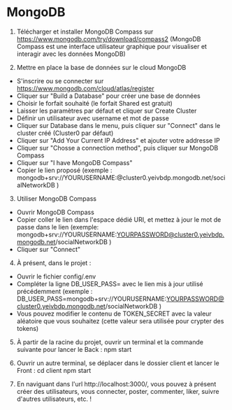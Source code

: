 # MongoDB

1. Télécharger et installer MongoDB Compass sur https://www.mongodb.com/try/download/compass2
   (MongoDB Compass est une interface utilisateur graphique pour visualiser et interagir avec les données MongoDB)

2. Mettre en place la base de données sur le cloud MongoDB

- S'inscrire ou se connecter sur https://www.mongodb.com/cloud/atlas/register
- Cliquer sur "Build a Database" pour créer une base de données
- Choisir le forfait souhaité (le forfait Shared est gratuit)
- Laisser les paramètres par défaut et cliquer sur Create Cluster
- Définir un utilisateur avec username et mot de passe
- Cliquer sur Database dans le menu, puis cliquer sur "Connect" dans le cluster créé (Cluster0 par défaut)
- Cliquer sur "Add Your Current IP Address" et ajouter votre addresse IP
- Cliquer sur "Chosse a connection method", puis cliquer sur MongoDB Compass
- Cliquer sur "I have MongoDB Compass"
- Copier le lien proposé
  (exemple : 
  mongodb+srv://YOURUSERNAME:<password>@cluster0.yeivbdp.mongodb.net/socialNetworkDB
  )

3. Utiliser MongoDB Compass

- Ouvrir MongoDB Compass
- Copier coller le lien dans l'espace dédié URI, et mettez à jour le mot de passe dans le lien
  (exemple: 
  mongodb+srv://YOURUSERNAME:YOURPASSWORD@cluster0.yeivbdp.mongodb.net/socialNetworkDB
  )
- Cliquer sur "Connect"

4. À présent, dans le projet :

- Ouvrir le fichier config/.env
- Compléter la ligne DB_USER_PASS= avec le lien mis à jour utilisé précédemment
  (exemple : 
  DB_USER_PASS=mongodb+srv://YOURUSERNAME:YOURPASSWORD@cluster0.yeivbdp.mongodb.net/socialNetworkDB
  )
- Vous pouvez modifier le contenu de TOKEN_SECRET avec la valeur aléatoire que vous souhaitez (cette valeur sera utilisée pour crypter des tokens)

5. À partir de la racine du projet, ouvrir un terminal et la commande suivante pour lancer le Back :
   npm start

6. Ouvrir un autre terminal, se déplacer dans le dossier client et lancer le Front :
   cd client
   npm start

7. En naviguant dans l'url http://localhost:3000/, vous pouvez à présent créer des utilisateurs, vous connecter, poster, commenter, liker, suivre d'autres utilisateurs, etc. !

#
